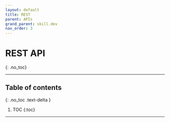 ```yaml
---
layout: default
title: REST
parent: APIs
grand_parent: skill.dev
nav_order: 3
---
```


# REST API
{: .no_toc}

---

## Table of contents
{: .no_toc .text-delta }

1. TOC
{:toc}

---
